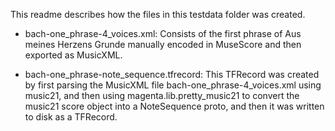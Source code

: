 This readme describes how the files in this testdata folder was created.

* bach-one_phrase-4_voices.xml: Consists of the first phrase of Aus meines
    Herzens Grunde manually encoded in MuseScore and then exported as MusicXML.

* bach-one_phrase-note_sequence.tfrecord: This TFRecord was created by first
    parsing the MusicXML file bach-one_phrase-4_voices.xml using music21, and
    then using magenta.lib.pretty_music21 to convert the music21 score object
    into a NoteSequence proto, and then it was written to disk as a TFRecord.

